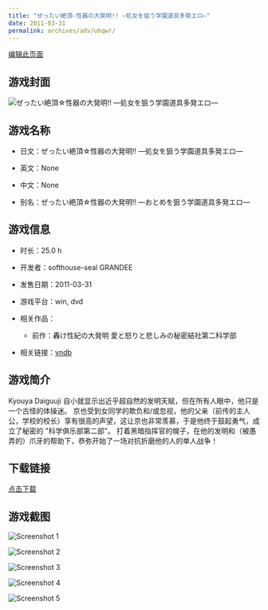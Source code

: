 ```yaml
---
title: "ぜったい絶頂☆性器の大発明!! ―処女を狙う学園道具多発エロ―"
date: 2011-03-31
permalink: archives/adv/uhqwr/
---
```

[编辑此页面](https://github.com/ACG-3/ADV3-source/blob/main/source/_posts/%E3%81%9C%E3%81%A3%E3%81%9F%E3%81%84%E7%B5%B6%E9%A0%82%E2%98%86%E6%80%A7%E5%99%A8%E3%81%AE%E5%A4%A7%E7%99%BA%E6%98%8E%21%21%20%E2%80%95%E5%87%A6%E5%A5%B3%E3%82%92%E7%8B%99%E3%81%86%E5%AD%A6%E5%9C%92%E9%81%93%E5%85%B7%E5%A4%9A%E7%99%BA%E3%82%A8%E3%83%AD%E2%80%95.md)

## 游戏封面

![ぜったい絶頂☆性器の大発明!! ―処女を狙う学園道具多発エロ―](https://pan.timero.xyz/d/onedrive/img_lib_001/%E3%81%9C%E3%81%A3%E3%81%9F%E3%81%84%E7%B5%B6%E9%A0%82%E2%98%86%E6%80%A7%E5%99%A8%E3%81%AE%E5%A4%A7%E7%99%BA%E6%98%8E!!%20%E2%80%95%E5%87%A6%E5%A5%B3%E3%82%92%E7%8B%99%E3%81%86%E5%AD%A6%E5%9C%92%E9%81%93%E5%85%B7%E5%A4%9A%E7%99%BA%E3%82%A8%E3%83%AD%E2%80%95_cover.avif)


## 游戏名称

- 日文：ぜったい絶頂☆性器の大発明!! ―処女を狙う学園道具多発エロ―
- 英文：None
- 中文：None

- 别名：ぜったい絶頂☆性器の大発明!! ―おとめを狙う学園道具多発エロ―


## 游戏信息

- 时长：25.0 h
- 开发者：softhouse-seal GRANDEE
- 发售日期：2011-03-31
- 游戏平台：win, dvd
- 相关作品：
   - 前作：轟け性紀の大発明 愛と怒りと悲しみの秘密結社第二科学部

- 相关链接：[vndb](https://vndb.org/v6426)


## 游戏简介

Kyouya Daiguuji 自小就显示出近乎超自然的发明天赋，但在所有人眼中，他只是一个古怪的体操迷。
京也受到女同学的欺负和/或忽视，他的父亲（前传的主人公，学校的校长）享有很高的声望，这让京也非常羡慕，于是他终于鼓起勇气，成立了秘密的 "科学俱乐部第二部"。
打着黑暗指挥官的幌子，在他的发明和（被愚弄的）爪牙的帮助下，恭弥开始了一场对抗折磨他的人的单人战争！


## 下载链接

[点击下载](https://pan.timero.xyz/onedrive/adv_lib_001/%E3%81%9C%E3%81%A3%E3%81%9F%E3%81%84%E7%B5%B6%E9%A0%82%E2%98%86%E6%80%A7%E5%99%A8%E3%81%AE%E5%A4%A7%E7%99%BA%E6%98%8E%21%21%20%E2%80%95%E5%87%A6%E5%A5%B3%E3%82%92%E7%8B%99%E3%81%86%E5%AD%A6%E5%9C%92%E9%81%93%E5%85%B7%E5%A4%9A%E7%99%BA%E3%82%A8%E3%83%AD%E2%80%95)


## 游戏截图


![Screenshot 1](https://pan.timero.xyz/d/onedrive/img_lib_001/%E3%81%9C%E3%81%A3%E3%81%9F%E3%81%84%E7%B5%B6%E9%A0%82%E2%98%86%E6%80%A7%E5%99%A8%E3%81%AE%E5%A4%A7%E7%99%BA%E6%98%8E!!%20%E2%80%95%E5%87%A6%E5%A5%B3%E3%82%92%E7%8B%99%E3%81%86%E5%AD%A6%E5%9C%92%E9%81%93%E5%85%B7%E5%A4%9A%E7%99%BA%E3%82%A8%E3%83%AD%E2%80%95_Screenshot_1.avif)

![Screenshot 2](https://pan.timero.xyz/d/onedrive/img_lib_001/%E3%81%9C%E3%81%A3%E3%81%9F%E3%81%84%E7%B5%B6%E9%A0%82%E2%98%86%E6%80%A7%E5%99%A8%E3%81%AE%E5%A4%A7%E7%99%BA%E6%98%8E!!%20%E2%80%95%E5%87%A6%E5%A5%B3%E3%82%92%E7%8B%99%E3%81%86%E5%AD%A6%E5%9C%92%E9%81%93%E5%85%B7%E5%A4%9A%E7%99%BA%E3%82%A8%E3%83%AD%E2%80%95_Screenshot_2.avif)

![Screenshot 3](https://pan.timero.xyz/d/onedrive/img_lib_001/%E3%81%9C%E3%81%A3%E3%81%9F%E3%81%84%E7%B5%B6%E9%A0%82%E2%98%86%E6%80%A7%E5%99%A8%E3%81%AE%E5%A4%A7%E7%99%BA%E6%98%8E!!%20%E2%80%95%E5%87%A6%E5%A5%B3%E3%82%92%E7%8B%99%E3%81%86%E5%AD%A6%E5%9C%92%E9%81%93%E5%85%B7%E5%A4%9A%E7%99%BA%E3%82%A8%E3%83%AD%E2%80%95_Screenshot_3.avif)

![Screenshot 4](https://pan.timero.xyz/d/onedrive/img_lib_001/%E3%81%9C%E3%81%A3%E3%81%9F%E3%81%84%E7%B5%B6%E9%A0%82%E2%98%86%E6%80%A7%E5%99%A8%E3%81%AE%E5%A4%A7%E7%99%BA%E6%98%8E!!%20%E2%80%95%E5%87%A6%E5%A5%B3%E3%82%92%E7%8B%99%E3%81%86%E5%AD%A6%E5%9C%92%E9%81%93%E5%85%B7%E5%A4%9A%E7%99%BA%E3%82%A8%E3%83%AD%E2%80%95_Screenshot_4.avif)

![Screenshot 5](https://pan.timero.xyz/d/onedrive/img_lib_001/%E3%81%9C%E3%81%A3%E3%81%9F%E3%81%84%E7%B5%B6%E9%A0%82%E2%98%86%E6%80%A7%E5%99%A8%E3%81%AE%E5%A4%A7%E7%99%BA%E6%98%8E!!%20%E2%80%95%E5%87%A6%E5%A5%B3%E3%82%92%E7%8B%99%E3%81%86%E5%AD%A6%E5%9C%92%E9%81%93%E5%85%B7%E5%A4%9A%E7%99%BA%E3%82%A8%E3%83%AD%E2%80%95_Screenshot_5.avif)

